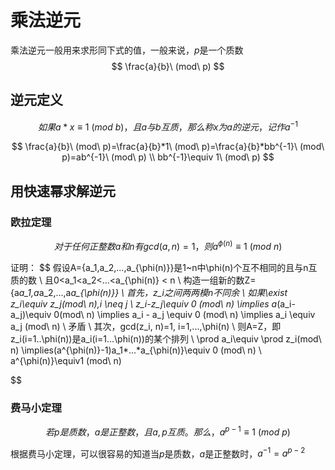# 乘法逆元

乘法逆元一般用来求形同下式的值，一般来说，$p$是一个质数
$$
\frac{a}{b}\ (mod\ p)
$$


## 逆元定义

$$
如果a*x \equiv 1\ (mod\ b)，且a与b互质，那么称x为a的逆元，记作a^{-1}
$$


$$
\frac{a}{b}\ (mod\ p)=\frac{a}{b}*1\ (mod\ p)=\frac{a}{b}*bb^{-1}\ (mod\ p)=ab^{-1}\ (mod\ p)
\\
bb^{-1}\equiv  1\ (mod\ p)
$$

## 用快速幂求解逆元

### 欧拉定理

$$
对于任何正整数a和n有gcd(a,n)=1，则a^{\phi(n)}\equiv1\ (mod\ n)
$$

证明：
$$
假设A={a_1,a_2,...,a_{\phi(n)}}是1~n中\phi(n)个互不相同的且与n互质的数
\\
且0<a_1<a_2<...<a_{\phi(n)} < n
\\
构造一组新的数Z={a*a_1,a*a_2,...,a*a_{\phi(n)}}
\\
首先，z_i之间两两模n不同余
\\
如果\exist z_i\equiv z_j(mod\ n),i \neq j
\\
z_i-z_j\equiv 0 (mod\ n) \implies a*(a_i-a_j)\equiv 0(mod\ n) \implies a_i - a_j \equiv 0 (mod\ n) \implies a_i \equiv a_j (mod\ n)
\\
矛盾
\\
其次，gcd(z_i, n)=1, i=1,...,\phi(n)
\\
则A=Z，即z_i(i=1..\phi(n))是a_i(i=1...\phi(n))的某个排列
\\
\prod a_i\equiv \prod z_i(mod\ n) \implies(a^{\phi(n)}-1)a_1*...*a_{\phi(n)}\equiv 0 (mod\ n)
\\
a^{\phi(n)}\equiv1 (mod\ n)
$$


### 费马小定理

$$
若p是质数，a是正整数，且a,p互质。那么，a^{p-1}\equiv1\ (mod\ p)
$$

根据费马小定理，可以很容易的知道当$p$是质数，$a$是正整数时，$a^{-1}=a^{p-2}$

